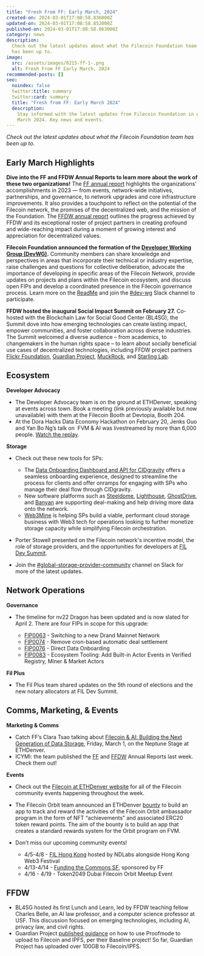 ```yaml
---
title: "Fresh From FF: Early March, 2024"
created-on: 2024-03-01T17:08:58.836000Z
updated-on: 2024-03-01T17:08:58.852000Z
published-on: 2024-03-01T17:08:58.863000Z
category: news
description:
  Check out the latest updates about what the Filecoin Foundation team
  has been up to.
image:
  src: /assets/images/0215-ff-1-.png
  alt: Fresh From FF Early March, 2024
recommended-posts: []
seo:
  noindex: false
  twitter:title: summary
  twitter:card: summary
  title: "Fresh from FF: Early March 2024"
  description:
    Stay informed with the latest updates from Filecoin Foundation in early
    March 2024. Key news and events.
---
```


_Check out the latest updates about what the Filecoin Foundation team has been up to._

## Early March Highlights

**Dive into the FF and FFDW Annual Reports to learn more about the work of these two organizations!** The [FF annual report](https://link.fil.org/report24) highlights the organizations’ accomplishments in 2023 –– from events, network-wide initiatives, partnerships, and governance, to network upgrades and core infrastructure improvements. It also provides a touchpoint to reflect on the potential of the Filecoin network, the promises of the decentralized web, and the mission of the Foundation. The [FFDW annual report](https://link.ffdweb.org/report24) outlines the progress achieved by FFDW and its exceptional roster of project partners in creating profound and wide-reaching impact during a moment of growing interest and appreciation for decentralized values.

**Filecoin Foundation announced the formation of the [Developer Working Group (DevWG)](https://github.com/filecoin-project/DeveloperWG).** Community members can share knowledge and perspectives in areas that incorporate their technical or industry expertise, raise challenges and questions for collective deliberation, advocate the importance of developing in specific areas of the Filecoin Network, provide updates on projects and plans within the Filecoin ecosystem, and discuss open FIPs and develop a coordinated presence in the Filecoin governance process. Learn more on the [ReadMe](https://github.com/filecoin-project/DeveloperWG) and join the [\#dev-wg](https://filecoinproject.slack.com/archives/C06G5K8H3J7) Slack channel to participate.

**FFDW hosted the inaugural Social Impact Summit on February 27.** Co-hosted with the Blockchain Law for Social Good Center (BL4SG), the Summit dove into how emerging technologies can create lasting impact, empower communities, and foster collaboration across diverse industries. The Summit welcomed a diverse audience – from academics, to changemakers in the human rights space – to learn about socially beneficial use cases of decentralized technologies, including FFDW project partners [Flickr Foundation](https://www.flickr.org/), [Guardian Project](https://guardianproject.info/), [MuckRock](https://www.muckrock.com/), and [Starling Lab](https://www.starlinglab.org/).

## Ecosystem

**Developer Advocacy**

- The Developer Advocacy team is on the ground at ETHDenver, speaking at events across town. Book a meeting (link previously available but now unavailable) with them at the Filecoin Booth at Devtopia, Booth 204.
- At the Dora Hacks Data Economy Hackathon on February 20, Jenks Guo and Yan Bo Ng’s talk on  FVM & AI was livestreamed by more than 6,000 people. [Watch the replay](https://www.youtube.com/watch?v=usBgjBpYxNQ).

**Storage**

- Check out these new tools for SPs:

  - The [Data Onboarding Dashboard and API for CIDgravity](https://app.cidgravity.com/) offers a seamless onboarding experience, designed to streamline the process for clients and offer onramps for engaging with SPs who manage their deal flow through CIDgravity.
  - New software platforms such as [Steeldome](https://www.steeldomecyber.com/), [Lighthouse](https://fil.org/ecosystem-projects/lighthouse/), [GhostDrive](https://ghostdrive.com/), and [Banyan](https://fil.org/ecosystem-projects/banyan/) are supporting deal-making and help driving more data onto the network.
  - [Web3Mine](https://www.web3mine.io/provide) is helping SPs build a viable, performant cloud storage business with Web3 tech for operations looking to further monetize storage capacity while simplifying Filecoin orchestration.

- Porter Stowell presented on the Filecoin network's incentive model, the role of storage providers, and the opportunities for developers at [FIL Dev Summit](https://fildev.io/FDS-3).
- Join the [\#global-storage-provider-community](https://filecoinproject.slack.com/archives/C02GQUMFQVA) channel on Slack for more of the latest updates.

## Network Operations

**Governance**

- The timeline for nv22 Dragon has been updated and is now slated for April 2. There are four FIPs in scope for this upgrade:

  - [FIP0063](https://github.com/filecoin-project/FIPs/blob/master/FIPS/fip-0063.md) - Switching to a new Drand Mainnet Network
  - [FIP0074](https://github.com/filecoin-project/FIPs/blob/master/FIPS/fip-0074.md) - Remove cron-based automatic deal settlement
  - [FIP0076](https://github.com/filecoin-project/FIPs/blob/master/FIPS/fip-0076.md) - Direct Data Onboarding
  - [FIP0083](https://github.com/filecoin-project/FIPs/blob/master/FIPS/fip-0083.md) - Ecosystem Tooling: Add Built-in Actor Events in Verified Registry, Miner & Market Actors

**Fil Plus**

- The Fil Plus team shared updates on the 5th round of elections and the new notary allocators at FIL Dev Summit.

## Comms, Marketing, & Events

**Marketing & Comms**

- Catch FF’s Clara Tsao talking about [Filecoin & AI: Building the Next Generation of Data Storage](https://www.ethdenver.com/agenda/filecoin-ai-building-the-next-generation-of-data-storage-ad010), Friday, March 1, on the Neptune Stage at ETHDenver.
- ICYMI: the team published the [FF](https://link.fil.org/report24) and [FFDW](https://link.ffdweb.org/report24) Annual Reports last week. Check them out!

**Events**

- Check out the [Filecoin at ETHDenver website](https://hub.fil.org/ethdenver2024) for all of the Filecoin community events happening throughout the week.
- The Filecoin Orbit team announced an ETHDenver [bounty](https://www.ethdenver.com/buidl-sponsors/filecoin-foundation) to build an app to track and reward the activities of the Filecoin Orbit ambassador program in the form of NFT “achievements” and associated ERC20 token reward points. The aim of the bounty is to build an app that creates a standard rewards system for the Orbit program on FVM.
- Don’t miss our upcoming community events!

  - 4/5-4/8 - [FIL Hong Kong](https://fil-hk.io/) hosted by NDLabs alongside Hong Kong Web3 Festival
  - 4/13-4/14 - [Funding the Commons SF](https://fil.org/events/funding-the-commons), sponsored by FF
  - 4/16 - 4/19 - Token2049 Dubai Filecoin Orbit Meetup Event

## FFDW

- BL4SG hosted its first Lunch and Learn, led by FFDW teaching fellow Charles Belle, an AI law professor, and a computer science professor at USF. This discussion focused on emerging technologies, including AI, privacy law, and civil rights.
- Guardian Project [published guidance](https://proofmode.org/preserve) on how to use Proofmode to upload to Filecoin and IPFS, per their Baseline project! So far, Guardian Project has uploaded over 100GB to Filecoin/IPFS.
